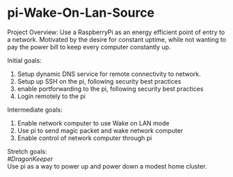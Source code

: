 # pi-Wake-On-Lan-Source

Project Overview: Use a RaspberryPi as an energy efficient point of entry to a network.  Motivated by the desire for constant uptime, while not wanting to pay the power bill to keep every computer constantly up.

Initial goals:
1) Setup dynamic DNS service for remote connectivity to network.
2) Setup up SSH on the pi, following security best practices
3) enable portforwarding to the pi, following security best practices
4) Login remotely to the pi

Intermediate goals:
1) Enable network computer to use Wake on LAN mode
2) Use pi to send magic packet and wake network computer
3) Enable control of network computer through pi

Stretch goals: <br/>
<em>#DragonKeeper</em> <br/>
Use pi as a way to power up and power down a modest home cluster.
